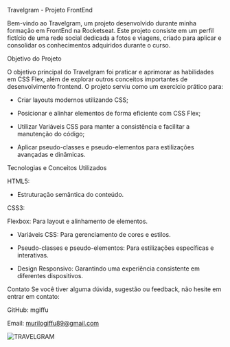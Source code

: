 Travelgram - Projeto FrontEnd

Bem-vindo ao Travelgram, um projeto desenvolvido durante minha formação em FrontEnd na Rocketseat. Este projeto consiste em um perfil fictício de uma rede social dedicada a fotos e viagens, criado para aplicar e consolidar os conhecimentos adquiridos durante o curso.

Objetivo do Projeto

O objetivo principal do Travelgram foi praticar e aprimorar as habilidades em CSS Flex, além de explorar outros conceitos importantes de desenvolvimento frontend. O projeto serviu como um exercício prático para:

- Criar layouts modernos utilizando CSS;

- Posicionar e alinhar elementos de forma eficiente com CSS Flex;

- Utilizar Variáveis CSS para manter a consistência e facilitar a manutenção do código;

- Aplicar pseudo-classes e pseudo-elementos para estilizações avançadas e dinâmicas.

Tecnologias e Conceitos Utilizados

HTML5: 

- Estruturação semântica do conteúdo.

CSS3:

Flexbox: Para layout e alinhamento de elementos.

- Variáveis CSS: Para gerenciamento de cores e estilos.

- Pseudo-classes e pseudo-elementos: Para estilizações específicas e interativas.

- Design Responsivo: Garantindo uma experiência consistente em diferentes dispositivos.


Contato
Se você tiver alguma dúvida, sugestão ou feedback, não hesite em entrar em contato:

GitHub: mgiffu

Email: murilogiffu89@gmail.com


![TRAVELGRAM](https://github.com/user-attachments/assets/f42f4454-51eb-42af-9033-a0e40a8c55e1)

